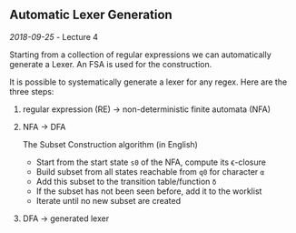 ## Automatic Lexer Generation
_2018-09-25_ - Lecture 4

Starting from a collection of regular expressions we can automatically generate a Lexer. An FSA is used for the construction.

It is possible to systematically generate a lexer for any regex. Here are the three steps:

1. regular expression (RE) -> non-deterministic finite automata (NFA)
2. NFA -> DFA

   The Subset Construction algorithm (in English)
    - Start from the start state `s0` of the NFA, compute its ϵ-closure
    - Build subset from all states reachable from `q0` for character `α`
    - Add this subset to the transition table/function `δ`
    - If the subset has not been seen before, add it to the worklist
    - Iterate until no new subset are created
3. DFA -> generated lexer
